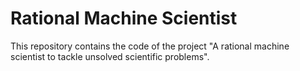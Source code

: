# Rational Machine Scientist #

This repository contains the code of the project "A rational machine scientist to tackle unsolved scientific problems".
